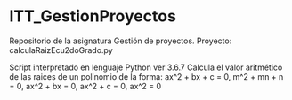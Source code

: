 # ITT_GestionProyectos
Repositorio de la asignatura Gestión de proyectos.
Proyecto: calculaRaizEcu2doGrado.py

Script interpretado en lenguaje Python ver 3.6.7
Calcula el valor aritmético de las raices de un polinomio de la forma:
ax^2 + bx + c = 0, m^2 + mn + n = 0, ax^2 + bx = 0, ax^2 + c = 0,  ax^2 = 0
  
  
  
